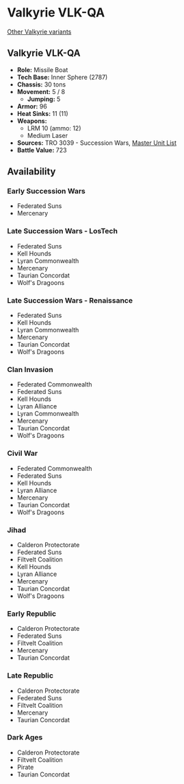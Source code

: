 # Valkyrie VLK-QA

[Other Valkyrie variants](../valkyrie.md)

## Valkyrie VLK-QA
- **Role:** Missile Boat
- **Tech Base:** Inner Sphere (2787)
- **Chassis:** 30 tons
- **Movement:** 5 / 8
  - **Jumping:** 5
- **Armor:** 96
- **Heat Sinks:** 11 (11)
- **Weapons:**
  - LRM 10 (ammo: 12)
  - Medium Laser
- **Sources:** TRO 3039 - Succession Wars, [Master Unit List](http://masterunitlist.info/Unit/Details/3372/valkyrie-vlk-qa)
- **Battle Value:** 723

## Availability

### Early Succession Wars
- Federated Suns
- Mercenary

### Late Succession Wars - LosTech
- Federated Suns
- Kell Hounds
- Lyran Commonwealth
- Mercenary
- Taurian Concordat
- Wolf's Dragoons

### Late Succession Wars - Renaissance
- Federated Suns
- Kell Hounds
- Lyran Commonwealth
- Mercenary
- Taurian Concordat
- Wolf's Dragoons

### Clan Invasion
- Federated Commonwealth
- Federated Suns
- Kell Hounds
- Lyran Alliance
- Lyran Commonwealth
- Mercenary
- Taurian Concordat
- Wolf's Dragoons

### Civil War
- Federated Commonwealth
- Federated Suns
- Kell Hounds
- Lyran Alliance
- Mercenary
- Taurian Concordat
- Wolf's Dragoons

### Jihad
- Calderon Protectorate
- Federated Suns
- Filtvelt Coalition
- Kell Hounds
- Lyran Alliance
- Mercenary
- Taurian Concordat
- Wolf's Dragoons

### Early Republic
- Calderon Protectorate
- Federated Suns
- Filtvelt Coalition
- Mercenary
- Taurian Concordat

### Late Republic
- Calderon Protectorate
- Federated Suns
- Filtvelt Coalition
- Mercenary
- Taurian Concordat

### Dark Ages
- Calderon Protectorate
- Filtvelt Coalition
- Pirate
- Taurian Concordat

